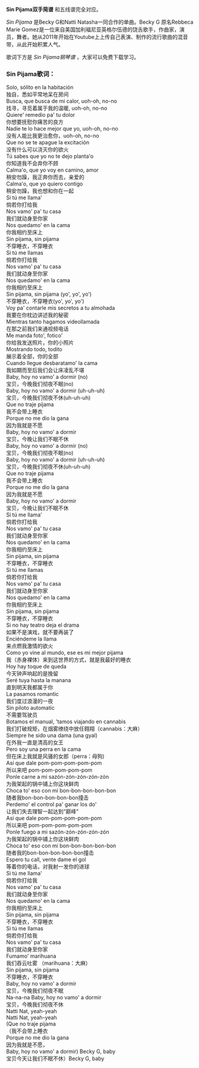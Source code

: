 

**Sin Pijama双手简谱** 和五线谱完全对应。

_Sin Pijama_ 是Becky G和Natti Natasha一同合作的单曲。Becky G 原名Rebbeca Marie
Gomez是一位来自美国加利福尼亚英格尔伍德的饶舌歌手，作曲家，演员，舞者。她从2011年开始在Youtube上上传自己表演、制作的流行歌曲的混音带，从此开始积累人气。

歌词下方是 _Sin Pijama钢琴谱_ ，大家可以免费下载学习。

### Sin Pijama歌词：

Solo, sólito en la habitación  
独自，悉如平常地呆在房间  
Busca, que busca de mi calor, uoh-oh, no-no  
找寻，寻觅着属于我的温暖, uoh-oh, no-no  
Quiere' remedio pa' tu dolor  
你想要抚慰你痛苦的良方  
Nadie te lo hace mejor que yo, uoh-oh, no-no  
没有人能比我更治愈你，uoh-oh, no-no  
Que no se te apague la excitación  
没有什么可以浇灭你的欲火  
Tú sabes que yo no te dejo planta'o  
你知道我不会弃你不顾  
Calma'o, que yo voy en camino, amor  
稍安勿躁，我正奔你而去，亲爱的  
Calma'o, que yo quiero contigo  
稍安勿躁，我也想和你在一起  
Si tú me llama'  
倘若你打给我  
Nos vamo' pa' tu casa  
我们就动身至你家  
Nos quedamo' en la cama  
你我相约至床上  
Sin pijama, sin pijama  
不穿睡衣，不穿睡衣  
Si tú me llamas  
倘若你打给我  
Nos vamo' pa' tu casa  
我们就动身至你家  
Nos quedamo' en la cama  
你我相约至床上  
Sin pijama, sin pijama (yo', yo', yo')  
不穿睡衣，不穿睡衣(yo', yo', yo')  
Voy pa' contarle mis secretos a tu almohada  
我要在你枕边讲述我的秘密  
Mientras tanto hagamos videollamada  
在那之前我们来通视频电话  
Me manda foto', fotico'  
你给我发送照片，你的小照片  
Mostrando todo, todito  
展示着全部，你的全部  
Cuando llegue desbaratamo' la cama  
我如期而至后我们会让床凌乱不堪  
Baby, hoy no vamo' a dormir (no)  
宝贝，今晚我们彻夜不眠(no)  
Baby, hoy no vamo' a dormir (uh-uh-uh)  
宝贝，今晚我们彻夜不休(uh-uh-uh)  
Que no traje pijama  
我不会带上睡衣  
Porque no me dio la gana  
因为我就是不愿  
Baby, hoy no vamo' a dormir  
宝贝，今晚让我们不眠不休  
Baby, hoy no vamo' a dormir (no)  
宝贝，今晚我们彻夜不眠(no)  
Baby, hoy no vamo' a dormir (uh-uh-uh)  
宝贝，今晚我们彻夜不休(uh-uh-uh)  
Que no traje pijama  
我不会带上睡衣  
Porque no me dio la gana  
因为我就是不愿  
Baby, hoy no vamo' a dormir  
宝贝，今晚让我们不眠不休  
Si tú me llama'  
倘若你打给我  
Nos vamo' pa' tu casa  
我们就动身至你家  
Nos quedamo' en la cama  
你我相约至床上  
Sin pijama, sin pijama  
不穿睡衣，不穿睡衣  
Si tú me llamas  
倘若你打给我  
Nos vamo' pa' tu casa  
我们就动身至你家  
Nos quedamo' en la cama  
你我相约至床上  
Sin pijama, sin pijama  
不穿睡衣，不穿睡衣  
Si no hay teatro deja el drama  
如果不是演戏，就不要再装了  
Enciéndeme la llama  
来点燃我激情的欲火  
Como yo vine al mundo, ese es mi mejor pijama  
我（赤身裸体）来到这世界的方式，就是我最好的睡衣  
Hoy hay toque de queda  
今天钟声响起的是挽留  
Seré tuya hasta la manana  
直到明天我都属于你  
La pasamos romantic  
我们度过浪漫的一夜  
Sin piloto automatic  
不需要驾驶员  
Botamos el manual, 'tamos viajando en cannabis  
我们打破规矩，在烟雾缭绕中放任翱翔（cannabis：大麻）  
Siempre he sido una dama (una gyal)  
在外我一直是清高的女王  
Pero soy una perra en la cama  
但在床上我就是风骚的女郎（perra：母狗)  
Así que dale pom-pom-pom-pom-pom  
所以来吧 pom-pom-pom-pom-pom  
Ponle carne a mi sazón-zón-zón-zón-zón  
为我架起的锅中铺上你这块鲜肉  
Choca to' eso con mi bon-bon-bon-bon-bon  
随者我bon-bon-bon-bon-bon撞击  
Perdemo' el control pa' ganar los do'  
让我们失去理智一起达到“巅峰”  
Así que dale pom-pom-pom-pom-pom  
所以来吧 pom-pom-pom-pom-pom  
Ponle fuego a mi sazón-zón-zón-zón-zón  
为我架起的锅中铺上你这块鲜肉  
Choca to' eso con mi bon-bon-bon-bon-bon  
随者我的bon-bon-bon-bon-bon撞击  
Espero tu call, vente dame el gol  
等着你的电话，对我射一发你的进球  
Si tú me llama'  
倘若你打给我  
Nos vamo' pa' tu casa  
我们就动身至你家  
Nos quedamo' en la cama  
你我相约至床上  
Sin pijama, sin pijama  
不穿睡衣，不穿睡衣  
Si tú me llamas  
倘若你打给我  
Nos vamo' pa' tu casa  
我们就动身至你家  
Fumamo' marihuana  
我们吞云吐雾 （marihuana：大麻）  
Sin pijama, sin pijama  
不穿睡衣，不穿睡衣  
Baby, hoy no vamo' a dormir  
宝贝，今晚我们彻夜不眠  
Na-na-na Baby, hoy no vamo' a dormir  
宝贝，今晚我们彻夜不休  
Natti Nat, yeah-yeah  
Natti Nat, yeah-yeah  
(Que no traje pijama  
（我不会带上睡衣  
Porque no me dio la gana  
因为我就是不愿，  
Baby, hoy no vamo' a dormir) Becky G, baby  
宝贝今天让我们不眠不休）Becky G, baby

